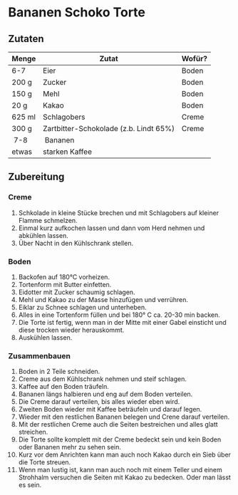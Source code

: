 # Bananen Schoko Torte

## Zutaten

| Menge  | Zutat                                  | Wofür? |
| ------ | -------------------------------------- | ------ |
| 6-7     | Eier                                   | Boden  |
| 200 g  | Zucker                                 | Boden  |
| 150 g  | Mehl                                   | Boden  |
| 20 g   | Kakao                                  | Boden  |
| 625 ml | Schlagobers                            | Creme  |
| 300 g  | Zartbitter-Schokolade (z.b. Lindt 65%) | Creme  |
|  7-8     |  Bananen                               |        |
| etwas  | starken Kaffee                         |        |

## Zubereitung

### Creme

1. Schkolade in kleine Stücke brechen und mit Schlagobers auf kleiner Flamme schmelzen.
2. Einmal kurz aufkochen lassen und dann vom Herd nehmen und abkühlen lassen.
3. Über Nacht in den Kühlschrank stellen.

### Boden

1. Backofen auf 180°C vorheizen.
2. Tortenform mit Butter einfetten.
3. Eidotter mit Zucker schaumig schlagen.
4. Mehl und Kakao zu der Masse hinzufügen und verrühren.
5. Eiklar zu Schnee schlagen und unterheben.
6. Alles in eine Tortenform füllen und bei 180° C ca. 20-30 min backen.
7. Die Torte ist fertig, wenn man in der Mitte mit einer Gabel einsticht und diese trocken wieder herauskommt.
8. Auskühlen lassen.

### Zusammenbauen

1. Boden in 2 Teile schneiden.
2. Creme aus dem Kühlschrank nehmen und steif schlagen.
3. Kaffee auf den Boden träufeln.
4. Bananen längs halbieren und eng auf dem Boden verteilen.
5. Die Creme darauf verteilen, bis alles wieder eben wird.
6. Zweiten Boden wieder mit Kaffee beträufeln und darauf legen.
7. Wieder mit den restlichen Bananen belegen und Crene darauf verteilen.
8. Mit der restlichen Creme auch die Seiten bestreichen und alles glatt streichen.
9. Die Torte sollte komplett mit der Creme bedeckt sein und kein Boden oder Bananen mehr zu sehen sein.
10. Kurz vor dem Anrichten kann man auch noch Kakao durch ein Sieb über die Torte streuen.
11. Wenn man lustig ist, kann man auch noch mit einem Teller und einem Strohhalm versuchen die Seiten mit Kakao zu bedecken. Oder man lässt es sein.
